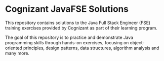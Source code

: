 # Cognizant JavaFSE Solutions

This repository contains solutions to the Java Full Stack Engineer (FSE) training exercises provided by Cognizant as part of their learning program.

The goal of this repository is to practice and demonstrate Java programming skills through hands-on exercises, focusing on object-oriented principles, design patterns, data structures, algorithm analysis and many more.
